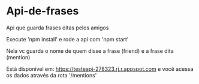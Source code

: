 # Api-de-frases
Api que guarda frases ditas pelos amigos 

Execute 'npm install' e rode a api com 'npm start'

Nela vc guarda o nome de quem disse a frase (friend) e a frase dita (mention)

Está disponível em: https://testeapi-278323.rj.r.appspot.com e você acessa os dados através da rota '/mentions'
